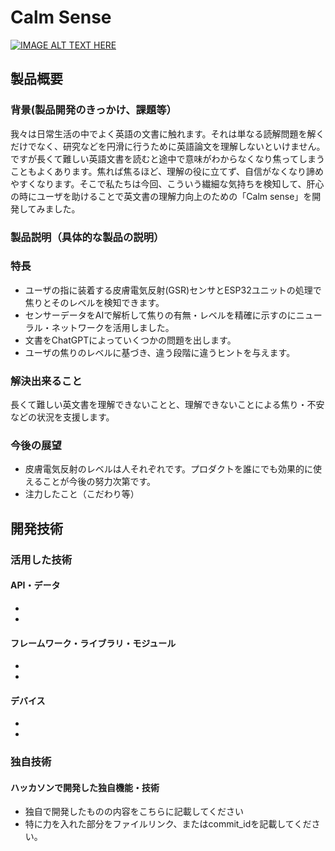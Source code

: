 # Calm Sense

[![IMAGE ALT TEXT HERE](https://jphacks.com/wp-content/uploads/2024/07/JPHACKS2024_ogp.jpg)](https://www.youtube.com/watch?v=DZXUkEj-CSI)

## 製品概要
### 背景(製品開発のきっかけ、課題等）
我々は日常生活の中でよく英語の文書に触れます。それは単なる読解問題を解くだけでなく、研究などを円滑に行うために英語論文を理解しないといけません。ですが長くて難しい英語文書を読むと途中で意味がわからなくなり焦ってしまうこともよくあります。焦れば焦るほど、理解の役に立てず、自信がなくなり諦めやすくなります。そこで私たちは今回、こういう繊細な気持ちを検知して、肝心の時にユーザを助けることで英文書の理解力向上のための「Calm sense」を開発してみました。

### 製品説明（具体的な製品の説明）
### 特長

* ユーザの指に装着する皮膚電気反射(GSR)センサとESP32ユニットの処理で焦りとそのレベルを検知できます。
* センサーデータをAIで解析して焦りの有無・レベルを精確に示すのにニューラル・ネットワークを活用しました。
* 文書をChatGPTによっていくつかの問題を出します。
* ユーザの焦りのレベルに基づき、違う段階に違うヒントを与えます。

### 解決出来ること
長くて難しい英文書を理解できないことと、理解できないことによる焦り・不安などの状況を支援します。

### 今後の展望

* 皮膚電気反射のレベルは人それぞれです。プロダクトを誰にでも効果的に使えることが今後の努力次第です。
* 注力したこと（こだわり等）

## 開発技術
### 活用した技術
#### API・データ
* 
* 

#### フレームワーク・ライブラリ・モジュール
* 
* 

#### デバイス
* 
* 

### 独自技術
#### ハッカソンで開発した独自機能・技術
* 独自で開発したものの内容をこちらに記載してください
* 特に力を入れた部分をファイルリンク、またはcommit_idを記載してください。